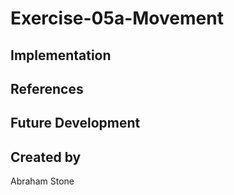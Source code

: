 # Exercise-05a-Movement


## Implementation

## References

## Future Development

## Created by
Abraham Stone
